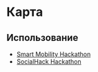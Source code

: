 # Карта
## Использование
* [Smart Mobility Hackathon](https://github.com/kosyachniy/SmartMobility)
* [SocialHack Hackathon](https://github.com/panslava/event-tinder)